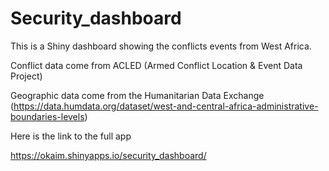# Security_dashboard

This is a Shiny dashboard showing the conflicts events from West Africa. 

Conflict data come from ACLED (Armed Conflict Location & Event Data Project)

Geographic data come from the Humanitarian Data Exchange (https://data.humdata.org/dataset/west-and-central-africa-administrative-boundaries-levels)

Here is the link to the full app

https://okaim.shinyapps.io/security_dashboard/

